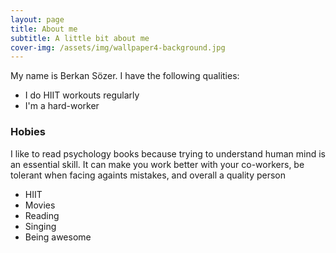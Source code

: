 ```yaml
---
layout: page
title: About me
subtitle: A little bit about me
cover-img: /assets/img/wallpaper4-background.jpg
---
```


My name is Berkan Sözer. I have the following qualities:

 - I do HIIT workouts regularly
 - I'm a hard-worker

### Hobies

I like to read psychology books because trying to understand human mind is an essential skill. It can make you work better with your co-workers, be tolerant when facing againts mistakes, and overall a quality person

 * HIIT
 * Movies
 * Reading
 * Singing
 * Being awesome
